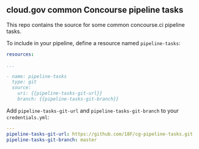 ## cloud.gov common Concourse pipeline tasks

This repo contains the source for some common concourse.ci pipeline tasks.

To include in your pipeline, define a resource named `pipeline-tasks`:
```yaml
resources:

...

- name: pipeline-tasks
  type: git
  source:
    uri: {{pipeline-tasks-git-url}}
    branch: {{pipeline-tasks-git-branch}}
```

Add `pipeline-tasks-git-url` and `pipeline-tasks-git-branch` to your `credentials.yml`:

```yaml
---
pipeline-tasks-git-url: https://github.com/18F/cg-pipeline-tasks.git
pipeline-tasks-git-branch: master
```